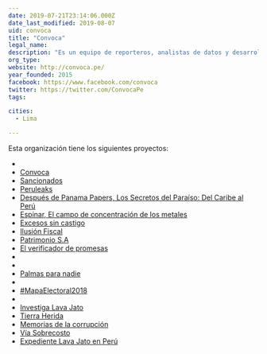 ```yaml
---
date: 2019-07-21T23:14:06.000Z
date_last_modified: 2019-08-07
uid: convoca
title: "Convoca"
legal_name: 
description: "Es un equipo de reporteros, analistas de datos y desarrolladores que surge en la búsqueda de una nueva forma de hacer periodismo en Perú."
org_type: 
website: http://convoca.pe/
year_founded: 2015
facebook: https://www.facebook.com/convoca
twitter: https://twitter.com/ConvocaPe
tags:

cities: 
  - Lima

---
```


Esta organización tiene los siguientes proyectos:

- [](/proyectos/las-bambas)
- [Convoca](/proyectos/convoca)
- [Sancionados](/proyectos/sancionados)
- [Peruleaks](/proyectos/peru-leaks)
- [Después de Panama Papers, Los Secretos del Paraíso: Del Caribe al Perú](/proyectos/paradise-papers)
- [Espinar, El campo de concentración de los metales](/proyectos/espinar)
- [Excesos sin castigo](/proyectos/excesos-sin-castigo)
- [Ilusión Fiscal](/proyectos/ilusion-fiscal)
- [Patrimonio S.A](/proyectos/rastreador-politico)
- [El verificador de promesas](/proyectos/promesas-ppk)
- [](/proyectos/amazonia-arrasada)
- [](/proyectos/patrimonio-sa)
- [Palmas para nadie](/proyectos/palmas-para-nadie)
- [](/proyectos/juegos-del-poder)
- [#MapaElectoral2018](/proyectos/mapa-electoral)
- [](/proyectos/niñas-madres)
- [Investiga Lava Jato](/proyectos/investiga-lava-jato)
- [Tierra Herida](/proyectos/tierra-herida)
- [Memorias de la corrupción](/proyectos/memorias-de-la-corrupcion)
- [Vía Sobrecosto](/proyectos/via-sobrecosto)
- [Expediente Lava Jato en Perú](/proyectos/expediente-lava-jato-peru)
